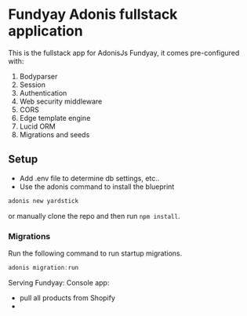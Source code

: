 # Fundyay Adonis fullstack application

This is the fullstack app for AdonisJs Fundyay, it comes pre-configured with:

1. Bodyparser
2. Session
3. Authentication
4. Web security middleware
5. CORS
6. Edge template engine
7. Lucid ORM
8. Migrations and seeds

## Setup
- Add .env file to determine db settings, etc..
- Use the adonis command to install the blueprint

```bash
adonis new yardstick
```

or manually clone the repo and then run `npm install`.


### Migrations

Run the following command to run startup migrations.

```js
adonis migration:run
```

Serving Fundyay:
Console app:
- pull all products from Shopify 
- 
